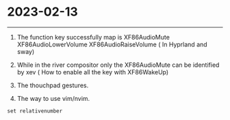 # 2023-02-13
---

1. The function key successfully map is XF86AudioMute XF86AudioLowerVolume XF86AudioRaiseVolume ( In Hyprland and sway)

2. While in the river compositor only the XF86AudioMute can be identified by xev ( How to enable all the key with XF86WakeUp)

3. The thouchpad gestures.

4. The way to use vim/nvim.

```vim
set relativenumber
```













